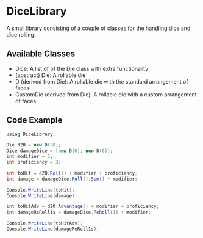 # DiceLibrary
A small library consisting of a couple of classes for the handling dice and dice rolling.

## Available Classes
- Dice: A list of of the Die class with extra functionality
- (abstract) Die: A rollable die
- D (derived from Die): A rollable die with the standard arrangement of faces
- CustomDie (derived from Die): A rollable die with a custom arrangement of faces

## Code Example
```cs
using DiceLibrary;

Die d20 = new D(20);
Dice damageDice = [new D(6), new D(6)];
int modifier = 5;
int proficiency = 3;

int toHit = d20.Roll() + modifier + proficiency;
int damage = damageDice.Roll().Sum() + modifier;

Console.WriteLine(toHit);
Console.WriteLine(damage);

int toHitAdv = d20.Advantage() + modifier + proficiency;
int damageReRoll1s = damageDice.ReRoll(1) + modifier;

Console.WriteLine(toHitAdv);
Console.WriteLine(damageReRoll1s);
```